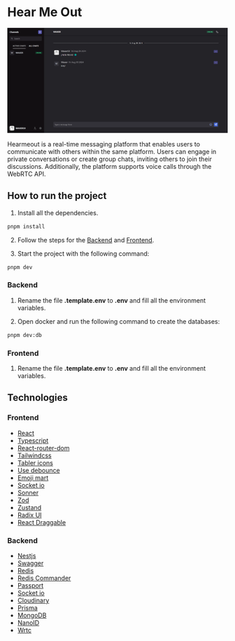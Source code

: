 # Hear Me Out

<img src="./docs/hearmeout.webp"/>

Hearmeout is a real-time messaging platform that enables users to communicate with others within the same platform. Users can engage in private conversations or create group chats, inviting others to join their discussions. Additionally, the platform supports voice calls through the WebRTC API.

## How to run the project

1. Install all the dependencies.

```bash
pnpm install
```

2. Follow the steps for the [Backend](#backend) and [Frontend](#frontend).

3. Start the project with the following command:

```bash
pnpm dev
```

### Backend

1. Rename the file **.template.env** to **.env** and fill all the environment variables.

2. Open docker and run the following command to create the databases:

```bash
pnpm dev:db
```

### Frontend

1. Rename the file **.template.env** to **.env** and fill all the environment variables.

## Technologies

### Frontend

- [React](https://reactjs.org/)
- [Typescript](https://www.typescriptlang.org/)
- [React-router-dom](https://reactrouter.com/en/main)
- [Tailwindcss](https://tailwindcss.com/)
- [Tabler icons](https://tabler-icons.io/)
- [Use debounce](https://github.com/xnimorz/use-debounce#readme)
- [Emoji mart](https://missiveapp.com/open/emoji-mart)
- [Socket io](https://socket.io/)
- [Sonner](https://sonner.emilkowal.ski/)
- [Zod](https://zod.dev/)
- [Zustand](https://docs.pmnd.rs/)
- [Radix UI](https://www.radix-ui.com/)
- [React Draggable](https://www.npmjs.com/package/react-draggable)

### Backend

- [Nestjs](https://nestjs.com/)
- [Swagger](https://swagger.io)
- [Redis](https://redis.io/)
- [Redis Commander](https://github.com/joeferner/redis-commander)
- [Passport](https://www.passportjs.org/)
- [Socket io](https://socket.io/)
- [Cloudinary](https://cloudinary.com/)
- [Prisma](https://www.prisma.io/)
- [MongoDB](https://www.mongodb.com/)
- [NanoID](https://www.npmjs.com/package/nanoid/v/3.3.4)
- [Wrtc](https://www.npmjs.com/package/wrtc)
